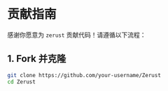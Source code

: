 # 贡献指南

感谢你愿意为 `zerust` 贡献代码！请遵循以下流程：

## 1. Fork 并克隆

```bash
git clone https://github.com/your-username/Zerust
cd Zerust
